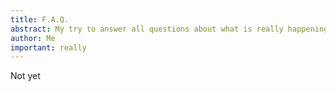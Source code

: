 ```yaml
---
title: F.A.Q.
abstract: My try to answer all questions about what is really happening on this site.
author: Me
important: really
---
```

Not yet
